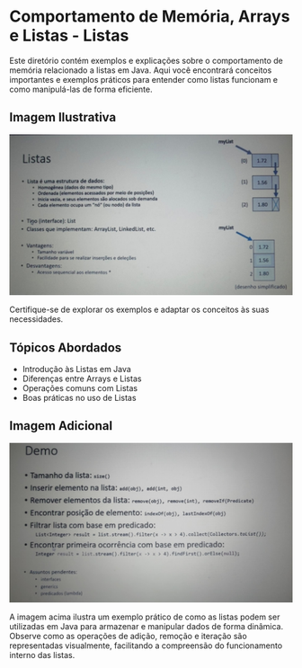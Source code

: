 # Comportamento de Memória, Arrays e Listas - Listas

Este diretório contém exemplos e explicações sobre o comportamento de memória relacionado a listas em Java. Aqui você encontrará conceitos importantes e exemplos práticos para entender como listas funcionam e como manipulá-las de forma eficiente.

## Imagem Ilustrativa

![Ilustração](imagem.jpg)

Certifique-se de explorar os exemplos e adaptar os conceitos às suas necessidades.

## Tópicos Abordados

- Introdução às Listas em Java
- Diferenças entre Arrays e Listas
- Operações comuns com Listas
- Boas práticas no uso de Listas

## Imagem Adicional

![Exemplo de Lista](imagem2.jpg)

A imagem acima ilustra um exemplo prático de como as listas podem ser utilizadas em Java para armazenar e manipular dados de forma dinâmica. Observe como as operações de adição, remoção e iteração são representadas visualmente, facilitando a compreensão do funcionamento interno das listas.